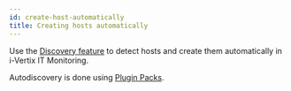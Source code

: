 ```yaml
---
id: create-host-automatically
title: Creating hosts automatically
---
```


Use the [Discovery feature](../discovery/description.md) to detect hosts and create them automatically in i-Vertix IT Monitoring. 

Autodiscovery is done using [Plugin Packs](../monitoring-basics/plugin-packs.md).

